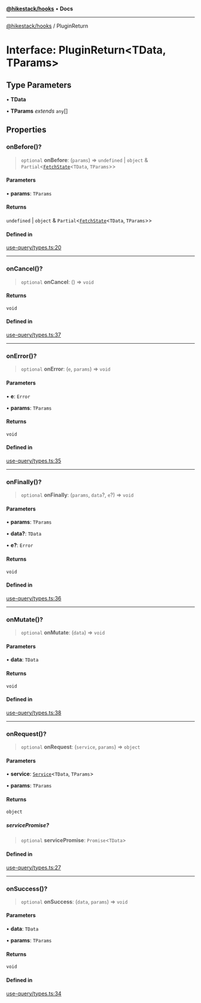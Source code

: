 [**@hikestack/hooks**](/official/reference/hooks/index.md) • **Docs**

***

[@hikestack/hooks](/official/reference/hooks/globals.md) / PluginReturn

# Interface: PluginReturn\<TData, TParams\>

## Type Parameters

• **TData**

• **TParams** *extends* `any`[]

## Properties

### onBefore()?

> `optional` **onBefore**: (`params`) => `undefined` \| `object` & `Partial`\<[`FetchState`](/official/reference/hooks/interfaces/FetchState.md)\<`TData`, `TParams`\>\>

#### Parameters

• **params**: `TParams`

#### Returns

`undefined` \| `object` & `Partial`\<[`FetchState`](/official/reference/hooks/interfaces/FetchState.md)\<`TData`, `TParams`\>\>

#### Defined in

[use-query/types.ts:20](https://github.com/hikestack/hike/blob/928de04fa91eff5cc11ce6874f171775c7eb9f5a/packages/hooks/src/use-query/types.ts#L20)

***

### onCancel()?

> `optional` **onCancel**: () => `void`

#### Returns

`void`

#### Defined in

[use-query/types.ts:37](https://github.com/hikestack/hike/blob/928de04fa91eff5cc11ce6874f171775c7eb9f5a/packages/hooks/src/use-query/types.ts#L37)

***

### onError()?

> `optional` **onError**: (`e`, `params`) => `void`

#### Parameters

• **e**: `Error`

• **params**: `TParams`

#### Returns

`void`

#### Defined in

[use-query/types.ts:35](https://github.com/hikestack/hike/blob/928de04fa91eff5cc11ce6874f171775c7eb9f5a/packages/hooks/src/use-query/types.ts#L35)

***

### onFinally()?

> `optional` **onFinally**: (`params`, `data`?, `e`?) => `void`

#### Parameters

• **params**: `TParams`

• **data?**: `TData`

• **e?**: `Error`

#### Returns

`void`

#### Defined in

[use-query/types.ts:36](https://github.com/hikestack/hike/blob/928de04fa91eff5cc11ce6874f171775c7eb9f5a/packages/hooks/src/use-query/types.ts#L36)

***

### onMutate()?

> `optional` **onMutate**: (`data`) => `void`

#### Parameters

• **data**: `TData`

#### Returns

`void`

#### Defined in

[use-query/types.ts:38](https://github.com/hikestack/hike/blob/928de04fa91eff5cc11ce6874f171775c7eb9f5a/packages/hooks/src/use-query/types.ts#L38)

***

### onRequest()?

> `optional` **onRequest**: (`service`, `params`) => `object`

#### Parameters

• **service**: [`Service`](/official/reference/hooks/type-aliases/Service.md)\<`TData`, `TParams`\>

• **params**: `TParams`

#### Returns

`object`

##### servicePromise?

> `optional` **servicePromise**: `Promise`\<`TData`\>

#### Defined in

[use-query/types.ts:27](https://github.com/hikestack/hike/blob/928de04fa91eff5cc11ce6874f171775c7eb9f5a/packages/hooks/src/use-query/types.ts#L27)

***

### onSuccess()?

> `optional` **onSuccess**: (`data`, `params`) => `void`

#### Parameters

• **data**: `TData`

• **params**: `TParams`

#### Returns

`void`

#### Defined in

[use-query/types.ts:34](https://github.com/hikestack/hike/blob/928de04fa91eff5cc11ce6874f171775c7eb9f5a/packages/hooks/src/use-query/types.ts#L34)

